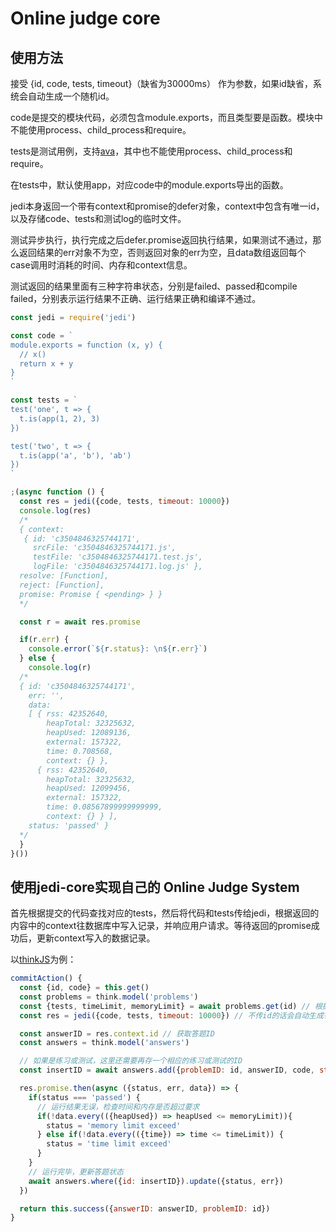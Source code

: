 # Online judge core

## 使用方法

接受 {id, code, tests, timeout}（缺省为30000ms） 作为参数，如果id缺省，系统会自动生成一个随机id。

code是提交的模块代码，必须包含module.exports，而且类型要是函数。模块中不能使用process、child_process和require。

tests是测试用例，支持[ava](https://github.com/avajs/ava)，其中也不能使用process、child_process和require。

在tests中，默认使用app，对应code中的module.exports导出的函数。

jedi本身返回一个带有context和promise的defer对象，context中包含有唯一id，以及存储code、tests和测试log的临时文件。

测试异步执行，执行完成之后defer.promise返回执行结果，如果测试不通过，那么返回结果的err对象不为空，否则返回对象的err为空，且data数组返回每个case调用时消耗的时间、内存和context信息。

测试返回的结果里面有三种字符串状态，分别是failed、passed和compile failed，分别表示运行结果不正确、运行结果正确和编译不通过。

```js
const jedi = require('jedi')

const code = `
module.exports = function (x, y) {
  // x()
  return x + y
}
`

const tests = `
test('one', t => {
  t.is(app(1, 2), 3)
})

test('two', t => {
  t.is(app('a', 'b'), 'ab')
})
`

;(async function () {
  const res = jedi({code, tests, timeout: 10000})
  console.log(res)
  /*
  { context:
   { id: 'c3504846325744171',
     srcFile: 'c3504846325744171.js',
     testFile: 'c3504846325744171.test.js',
     logFile: 'c3504846325744171.log.js' },
  resolve: [Function],
  reject: [Function],
  promise: Promise { <pending> } }
  */

  const r = await res.promise

  if(r.err) {
    console.error(`${r.status}: \n${r.err}`)
  } else {
    console.log(r)
  /*
  { id: 'c3504846325744171',
    err: '',
    data:
    [ { rss: 42352640,
        heapTotal: 32325632,
        heapUsed: 12089136,
        external: 157322,
        time: 0.708568,
        context: {} },
      { rss: 42352640,
        heapTotal: 32325632,
        heapUsed: 12099456,
        external: 157322,
        time: 0.08567899999999999,
        context: {} } ],
    status: 'passed' }
  */
  }
}())
```

## 使用jedi-core实现自己的 Online Judge System

首先根据提交的代码查找对应的tests，然后将代码和tests传给jedi，根据返回的内容中的context往数据库中写入记录，并响应用户请求。等待返回的promise成功后，更新context写入的数据记录。

以[thinkJS](https://thinkjs.org/)为例：

```js
commitAction() {
  const {id, code} = this.get()
  const problems = think.model('problems')
  const {tests, timeLimit, memoryLimit} = await problems.get(id) // 根据id获取对应问题的 tests
  const res = jedi({code, tests, timeout: 10000}) // 不传id的话会自动生成答题ID，

  const answerID = res.context.id // 获取答题ID
  const answers = think.model('answers')

  // 如果是练习或测试，这里还需要再存一个相应的练习或测试的ID
  const insertID = await answers.add({problemID: id, answerID, code, status: 'pending', err: ''})

  res.promise.then(async ({status, err, data}) => {
    if(status === 'passed') {
      // 运行结果无误，检查时间和内存是否超过要求
      if(!data.every(({heapUsed}) => heapUsed <= memoryLimit)){
        status = 'memory limit exceed'
      } else if(!data.every(({time}) => time <= timeLimit)) {
        status = 'time limit exceed'
      }
    }
    // 运行完毕，更新答题状态
    await answers.where({id: insertID}).update({status, err})
  })

  return this.success({answerID: answerID, problemID: id})
}
```
